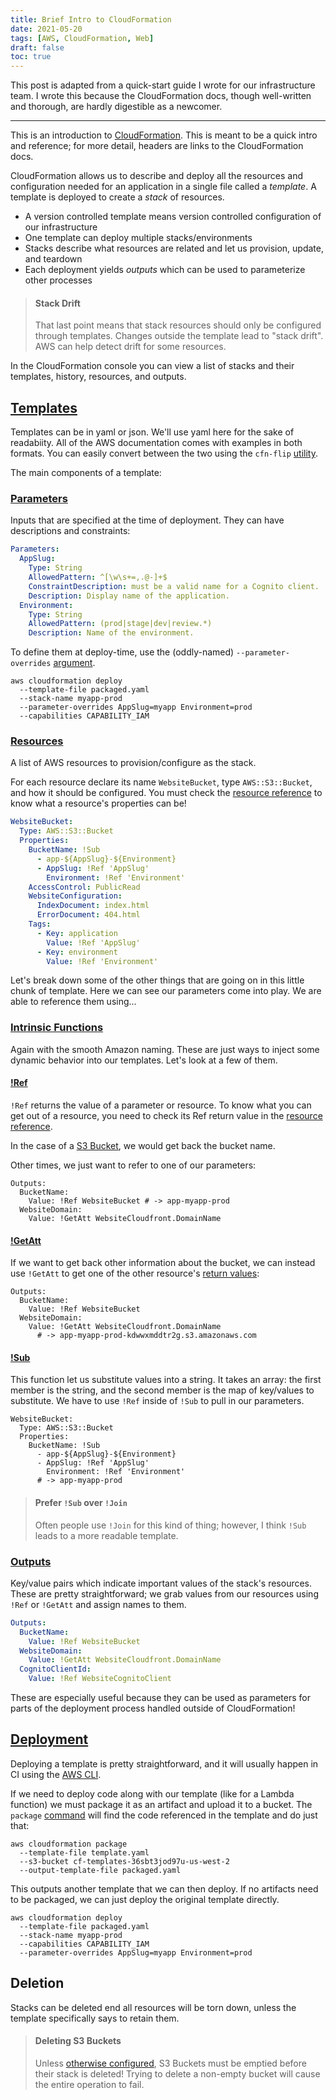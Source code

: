 ```yaml
---
title: Brief Intro to CloudFormation
date: 2021-05-20
tags: [AWS, CloudFormation, Web]
draft: false
toc: true
---
```


This post is adapted from a quick-start guide I wrote for our infrastructure team. I wrote this because the CloudFormation docs, though well-written and thorough, are hardly digestible as a newcomer.

---

This is an introduction to [CloudFormation](https://docs.aws.amazon.com/AWSCloudFormation/latest/UserGuide/Welcome.html). This is meant to be a quick intro and reference; for more detail, headers are links to the CloudFormation docs.

CloudFormation allows us to describe and deploy all the resources and configuration needed for an application in a single file called a _template_. A template is deployed to create a _stack_ of resources.

- A version controlled template means version controlled configuration of our infrastructure
- One template can deploy multiple stacks/environments
- Stacks describe what resources are related and let us provision, update, and teardown
- Each deployment yields _outputs_ which can be used to parameterize other processes

> #### Stack Drift
>
> That last point means that stack resources should only be configured through templates. Changes outside the template lead to "stack drift". AWS can help detect drift for some resources.

In the CloudFormation console you can view a list of stacks and their templates, history, resources, and outputs.

## [Templates](https://docs.aws.amazon.com/AWSCloudFormation/latest/UserGuide/template-guide.html)

Templates can be in yaml or json. We'll use yaml here for the sake of readabiity. All of the AWS documentation comes with examples in both formats. You can easily convert between the two using the `cfn-flip` [utility](https://github.com/awslabs/aws-cfn-template-flip).

The main components of a template:

### [Parameters](https://docs.aws.amazon.com/AWSCloudFormation/latest/UserGuide/parameters-section-structure.html)

Inputs that are specified at the time of deployment. They can have descriptions and constraints:

```yaml
Parameters:
  AppSlug:
    Type: String
    AllowedPattern: ^[\w\s+=,.@-]+$
    ConstraintDescription: must be a valid name for a Cognito client.
    Description: Display name of the application.
  Environment:
    Type: String
    AllowedPattern: (prod|stage|dev|review.*)
    Description: Name of the environment.
```

To define them at deploy-time, use the (oddly-named) `--parameter-overrides` [argument](https://docs.aws.amazon.com/cli/latest/reference/cloudformation/deploy/index.html).

```shell{4}
aws cloudformation deploy
  --template-file packaged.yaml
  --stack-name myapp-prod
  --parameter-overrides AppSlug=myapp Environment=prod
  --capabilities CAPABILITY_IAM
```

### [Resources](https://docs.aws.amazon.com/AWSCloudFormation/latest/UserGuide/resources-section-structure.html)

A list of AWS resources to provision/configure as the stack.

For each resource declare its name `WebsiteBucket`, type `AWS::S3::Bucket`, and how it should be configured. You must check the [resource reference](https://docs.aws.amazon.com/AWSCloudFormation/latest/UserGuide/aws-template-resource-type-ref.html) to know what a resource's properties can be!

```yaml
WebsiteBucket:
  Type: AWS::S3::Bucket
  Properties:
    BucketName: !Sub
      - app-${AppSlug}-${Environment}
      - AppSlug: !Ref 'AppSlug'
        Environment: !Ref 'Environment'
    AccessControl: PublicRead
    WebsiteConfiguration:
      IndexDocument: index.html
      ErrorDocument: 404.html
    Tags:
      - Key: application
        Value: !Ref 'AppSlug'
      - Key: environment
        Value: !Ref 'Environment'
```

Let's break down some of the other things that are going on in this little chunk of template. Here we can see our parameters come into play. We are able to reference them using...

### [Intrinsic Functions](https://docs.aws.amazon.com/AWSCloudFormation/latest/UserGuide/intrinsic-function-reference.html)

Again with the smooth Amazon naming. These are just ways to inject some dynamic behavior into our templates. Let's look at a few of them.

#### [!Ref](https://docs.aws.amazon.com/AWSCloudFormation/latest/UserGuide/intrinsic-function-reference-ref.html)

`!Ref` returns the value of a parameter or resource. To know what you can get out of a resource, you need to check its Ref return value in the [resource reference](https://docs.aws.amazon.com/AWSCloudFormation/latest/UserGuide/aws-template-resource-type-ref.html).

In the case of a [S3 Bucket](https://docs.aws.amazon.com/AWSCloudFormation/latest/UserGuide/aws-properties-s3-bucket.html#aws-properties-s3-bucket-return-values), we would get back the bucket name.

Other times, we just want to refer to one of our parameters:

```yaml{3}
Outputs:
  BucketName:
    Value: !Ref WebsiteBucket # -> app-myapp-prod
  WebsiteDomain:
    Value: !GetAtt WebsiteCloudfront.DomainName
```

#### [!GetAtt](https://docs.aws.amazon.com/AWSCloudFormation/latest/UserGuide/intrinsic-function-reference-getatt.html)

If we want to get back other information about the bucket, we can instead use `!GetAtt` to get one of the other resource's [return values](https://docs.aws.amazon.com/AWSCloudFormation/latest/UserGuide/aws-properties-s3-bucket.html#aws-properties-s3-bucket-return-values):

```yaml{5}
Outputs:
  BucketName:
    Value: !Ref WebsiteBucket
  WebsiteDomain:
    Value: !GetAtt WebsiteCloudfront.DomainName
      # -> app-myapp-prod-kdwwxmddtr2g.s3.amazonaws.com
```

#### [!Sub](https://docs.aws.amazon.com/AWSCloudFormation/latest/UserGuide/intrinsic-function-reference-sub.html)

This function let us substitute values into a string. It takes an array: the first member is the string, and the second member is the map of key/values to substitute. We have to use `!Ref` inside of `!Sub` to pull in our parameters.

```yaml{4-7}
WebsiteBucket:
  Type: AWS::S3::Bucket
  Properties:
    BucketName: !Sub
      - app-${AppSlug}-${Environment}
      - AppSlug: !Ref 'AppSlug'
        Environment: !Ref 'Environment'
      # -> app-myapp-prod
```

> #### Prefer `!Sub` over `!Join`
>
> Often people use `!Join` for this kind of thing; however, I think `!Sub` leads to a more readable template.

### [Outputs](https://docs.aws.amazon.com/AWSCloudFormation/latest/UserGuide/outputs-section-structure.html)

Key/value pairs which indicate important values of the stack's resources. These are pretty straightforward; we grab values from our resources using `!Ref` or `!GetAtt` and assign names to them.

```yaml
Outputs:
  BucketName:
    Value: !Ref WebsiteBucket
  WebsiteDomain:
    Value: !GetAtt WebsiteCloudfront.DomainName
  CognitoClientId:
    Value: !Ref WebsiteCognitoClient
```

These are especially useful because they can be used as parameters for parts of the deployment process handled outside of CloudFormation!

## [Deployment](https://docs.aws.amazon.com/cli/latest/reference/cloudformation/deploy/index.html)

Deploying a template is pretty straightforward, and it will usually happen in CI using the [AWS CLI](https://docs.aws.amazon.com/cli/latest/reference/cloudformation/index.html).

If we need to deploy code along with our template (like for a Lambda function) we must package it as an artifact and upload it to a bucket. The `package` [command](https://docs.aws.amazon.com/AWSCloudFormation/latest/UserGuide/using-cfn-cli-package.html) will find the code referenced in the template and do just that:

```shell
aws cloudformation package
  --template-file template.yaml
  --s3-bucket cf-templates-36sbt3jod97u-us-west-2
  --output-template-file packaged.yaml
```

This outputs another template that we can then deploy. If no artifacts need to be packaged, we can just deploy the original template directly.

```shell
aws cloudformation deploy
  --template-file packaged.yaml
  --stack-name myapp-prod
  --capabilities CAPABILITY_IAM
  --parameter-overrides AppSlug=myapp Environment=prod
```

## Deletion

Stacks can be deleted end all resources will be torn down, unless the template specifically says to retain them.

> #### Deleting S3 Buckets
>
> Unless [otherwise configured](https://docs.aws.amazon.com/AWSCloudFormation/latest/UserGuide/aws-attribute-deletionpolicy.html), S3 Buckets must be emptied before their stack is deleted! Trying to delete a non-empty bucket will cause the entire operation to fail.
